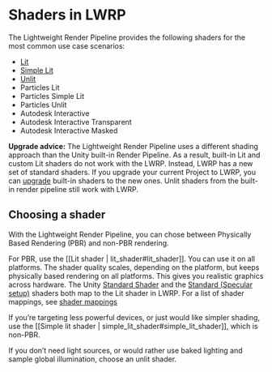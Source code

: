 # Shaders in LWRP

The Lightweight Render Pipeline provides the following shaders for the most common use case scenarios:

- [Lit](Lit-shader.md)
- [Simple Lit](Simple-Lit-shader.md)
- [Unlit](Unlit-shader.md)
- Particles Lit
- Particles Simple Lit
- Particles Unlit
- Autodesk Interactive 
- Autodesk Interactive Transparent 
- Autodesk Interactive Masked 

**Upgrade advice:** The Lightweight Render Pipeline uses a different shading approach than the Unity built-in Render Pipeline. As a result, built-in Lit and custom Lit shaders do not work with the LWRP. Instead, LWRP has a new set of standard shaders. If you upgrade your current Project to LWRP, you can [upgrade](upgrading-your-shaders.md) built-in shaders to the new ones. Unlit shaders from the built-in render pipeline still work with LWRP.

## Choosing a shader 

With the Lightweight Render Pipeline, you can chose between Physically Based Rendering (PBR) and non-PBR rendering. 

For PBR, use the [[Lit shader | lit_shader#lit_shader]]. You can use it on all platforms. The shader quality scales, depending on the platform, but keeps physically based rendering on all platforms. This gives you realistic graphics across hardware. The Unity [Standard Shader](<https://docs.unity3d.com/Manual/shader-StandardShader.html>) and the [Standard (Specular setup)](https://docs.unity3d.com/Manual/StandardShaderMetallicVsSpecular.html) shaders both map to the Lit shader in LWRP. For a list of shader mappings, see [shader mappings](upgrading-your-shaders.md#shaderMappings)

If you’re targeting less powerful devices, or just would like simpler shading, use the [[Simple lit shader | simple_lit_shader#simple_lit_shader]], which is non-PBR. 

If you don’t need light sources, or would rather use baked lighting and sample global illumination, choose an unlit shader.
